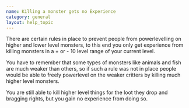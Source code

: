 ```yaml
---
name: Killing a monster gets no Experience
category: general
layout: help_topic
---
```

There are certain rules in place to prevent people from powerlevelling on higher and lower level monsters, to this end you only get experience from killing monsters in a + or - 10 level range of your current level.

You have to remember that some types of monsters like animals and fish are much weaker than others, so if such a rule was not in place people would be able to freely powerlevel on the weaker critters by killing much higher level monsters.

You are still able to kill higher level things for the loot they drop and bragging rights, but you gain no experience from doing so.